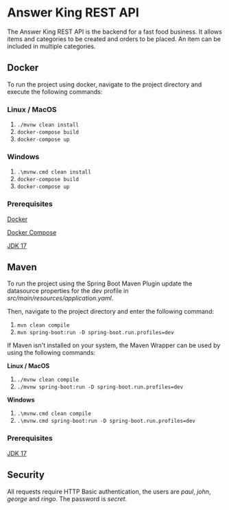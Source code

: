 # Answer King REST API

The Answer King REST API is the backend for a fast food business. It allows items and categories to be created and 
orders to be placed. An item can be included in multiple categories.

## Docker

To run the project using docker, navigate to the project directory 
and execute the following commands:

### Linux / MacOS

1. `./mvnw clean install`
2. `docker-compose build`
3. `docker-compose up`

### Windows

1. `.\mvnw.cmd clean install`
2. `docker-compose build`
3. `docker-compose up`

### Prerequisites

[Docker](https://docs.docker.com/get-docker/)

[Docker Compose](https://docs.docker.com/compose/install/)

[JDK 17](https://adoptium.net/)

## Maven 

To run the project using the Spring Boot Maven Plugin update the datasource properties for the dev profile in 
*src/main/resources/application.yaml*.

Then, navigate to the project directory and enter the following command:

1. `mvn clean compile`
2. `mvn spring-boot:run -D spring-boot.run.profiles=dev`

If Maven isn't installed on your system, the Maven Wrapper can be used by using the following commands:

**Linux / MacOS**

1. `./mvnw clean compile`
2. `./mvnw spring-boot:run -D spring-boot.run.profiles=dev`

**Windows**

1. `.\mvnw.cmd clean compile`
2. `.\mvnw.cmd spring-boot:run -D spring-boot.run.profiles=dev`

### Prerequisites

[JDK 17](https://adoptium.net/)

## Security

All requests require HTTP Basic authentication, the users are *paul*, *john*, *george* and *ringo*. 
The password is *secret*.




